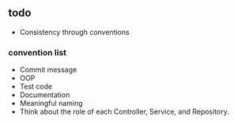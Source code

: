 ## todo
- Consistency through conventions

### convention list
- Commit message
- OOP
- Test code
- Documentation
- Meaningful naming
- Think about the role of each Controller, Service, and Repository. 